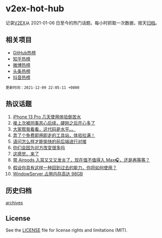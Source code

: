 # v2ex-hot-hub

 记录[V2EX](https://www.v2ex.com/)从 2021-01-06 日至今的热门话题。每小时抓取一次数据，按天[归档](archives)。
 
 ## 相关项目

- [GitHub热榜](https://github.com/snaildev/github-hot-hub)
- [知乎热榜](https://github.com/snaildev/zhihu-hot-hub)
- [微博热榜](https://github.com/snaildev/weibo-hot-hub)
- [头条热榜](https://github.com/snaildev/toutiao-hot-hub)
- [抖音热榜](https://github.com/snaildev/douyin-hot-hub)


 `更新时间：2021-12-09 22:05:11 +0800`

## 热议话题

1. [iPhone 13 Pro 几天使用体验倒苦水](https://www.v2ex.com/t/821098)
1. [接上次被同事恶心后续，硬刚之后开心多了](https://www.v2ex.com/t/821072)
1. [大家帮我看看，这代码是水平。。](https://www.v2ex.com/t/821118)
1. [弄了个免费即用即走的工具站，体验拉满！](https://www.v2ex.com/t/821078)
1. [请问怎么样才能愉快的前后端进行对接](https://www.v2ex.com/t/821032)
1. [你们会因为对方改变很多吗](https://www.v2ex.com/t/821076)
1. [这感觉，来了](https://www.v2ex.com/t/821138)
1. [带 Airpods 入耳又又又发炎了，现在值不值得入 Max🎧，还是再等等？](https://www.v2ex.com/t/821082)
1. [假设你具有这样一种回到过去的能力，你将如何使用？](https://www.v2ex.com/t/821015)
1. [WindowServer 占用内存高达 98GB](https://www.v2ex.com/t/821049)

## 历史归档

[archives](archives)

## License

See the [LICENSE](LICENSE) file for license rights and limitations (MIT).
